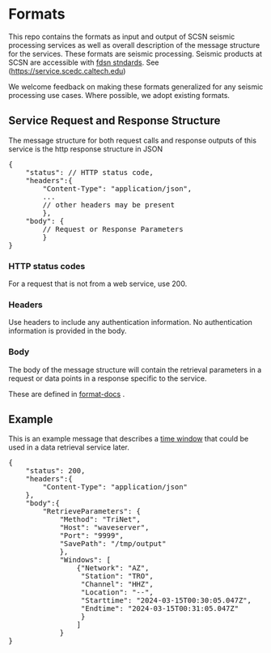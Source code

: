 # Formats

This repo contains the formats as input and output of SCSN seismic processing services as well as overall description of the message structure for the services.
These formats are seismic processing. Seismic products at SCSN are accessible with [fdsn stndards](https://fdsn.org/services/). See (https://service.scedc.caltech.edu)

We welcome feedback on making these formats generalized for any seismic processing use cases. Where possible, we adopt existing formats.

## Service Request and Response Structure

The message structure for both request calls and response outputs of this service is the http response structure in JSON
<pre>
{
    "status": // HTTP status code,
    "headers":{
        "Content-Type": "application/json",
        ...
        // other headers may be present
        },
    "body": {
        // Request or Response Parameters
        }
}
</pre>

### HTTP status codes
For a request that is not from a web service, use 200.

### Headers
Use headers to include any authentication information. No authentication information is provided in the body.

### Body
The body of the message structure will contain the retrieval parameters in a request or data points in a response specific to the service.

These are defined in [format-docs](https://scsngit.gps.caltech.edu/services/formats/-/tree/main/format-docs?ref_type=heads) .


## Example
This is an example message that describes a [time window](https://scsngit.gps.caltech.edu/services/formats/-/blob/main/format-docs/data-retrieval-request.md?ref_type=heads) that could be used in a data retrieval service later.

<pre>
{
    "status": 200,
    "headers":{
        "Content-Type": "application/json"
    },
    "body":{
        "RetrieveParameters": {
            "Method": "TriNet", 
            "Host": "waveserver", 
            "Port": "9999", 
            "SavePath": "/tmp/output"
            }, 
            "Windows": [
                {"Network": "AZ",
                 "Station": "TRO", 
                 "Channel": "HHZ", 
                 "Location": "--", 
                 "Starttime": "2024-03-15T00:30:05.047Z", 
                 "Endtime": "2024-03-15T00:31:05.047Z"
                 }
                ]
            }
}
                
</pre>

